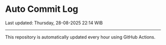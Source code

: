 # Auto Commit Log

Last updated: Thursday, 28-08-2025 22:14 WIB

---

This repository is automatically updated every hour using GitHub Actions.
